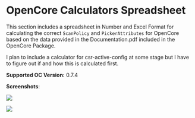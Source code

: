 # OpenCore Calculators Spreadsheet

This section includes a spreadsheet in Number and Excel Format for calculating the correct `ScanPolicy` and `PickerAttributes` for OpenCore based on the data provided in the Documentation.pdf included in the OpenCore Package.

I plan to include a calculator for csr-active-config at some stage but I have to figure out if and how this is calculated first.

**Supported OC Version:** 0.7.4

**Screenshots**:

![](https://github.com/5T33Z0/OC-Little-Translated/blob/main/10.%20Calculators/PickerAttributes_Screenshot.png)

![](https://github.com/5T33Z0/OC-Little-Translated/blob/main/10.%20Calculators/ScanPolicy_Screenshot.png)

